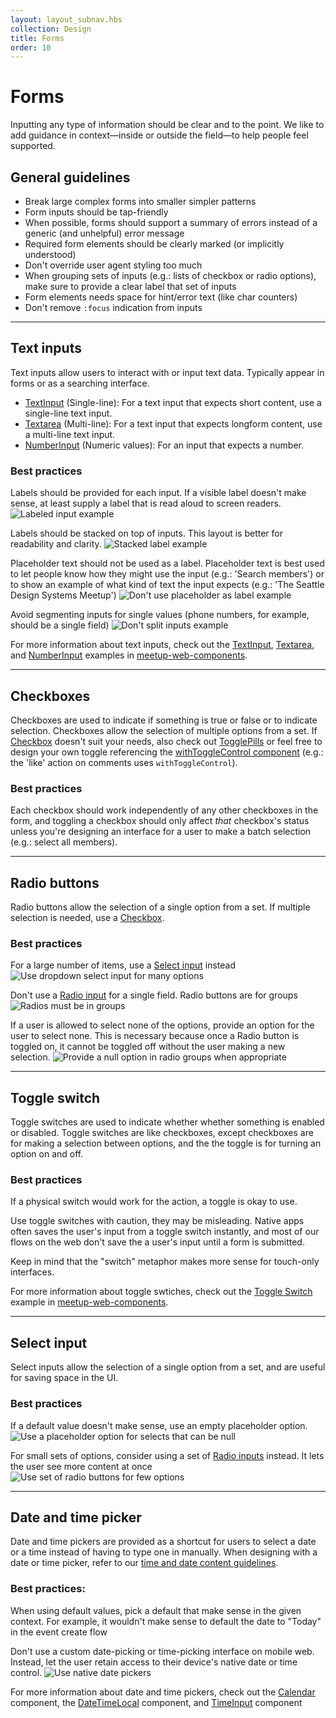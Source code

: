 ```yaml
---
layout: layout_subnav.hbs
collection: Design
title: Forms
order: 10
---
```


# Forms
Inputting any type of information should be clear and to the point. We like to add guidance in context—inside or outside the field—to help people feel supported.

## General guidelines
* Break large complex forms into smaller simpler patterns
* Form inputs should be tap-friendly
* When possible, forms should support a summary of errors instead of a generic (and unhelpful) error message
* Required form elements should be clearly marked (or implicitly understood)
* Don't override user agent styling too much
* When grouping sets of inputs (e.g.: lists of checkbox or radio options), make sure to provide a clear label that set of inputs
* Form elements needs space for hint/error text (like char counters)
* Don't remove `:focus` indication from inputs

---------------------------------------

## Text inputs
Text inputs allow users to interact with or input text data. Typically appear in forms or as a searching interface.

* [TextInput](https://meetup.github.io/meetup-web-components/?selectedKind=TextInput&selectedStory=default&full=0&down=1&left=1&panelRight=0&downPanel=kadirahq%2Fstorybook-addon-actions%2Factions-panel) (Single-line): For a text input that expects short content, use a single-line text input.
* [Textarea](https://meetup.github.io/meetup-web-components/?selectedKind=Textarea&selectedStory=default&full=0&down=1&left=1&panelRight=0&downPanel=kadirahq%2Fstorybook-addon-actions%2Factions-panel) (Multi-line): For a text input that expects longform content, use a multi-line text input.
* [NumberInput](https://meetup.github.io/meetup-web-components/?selectedKind=NumberInput&selectedStory=default&full=0&down=1&left=1&panelRight=0&downPanel=kadirahq%2Fstorybook-addon-actions%2Factions-panel) (Numeric values): For an input that expects a number.

### Best practices
Labels should be provided for each input. If a visible label doesn't make sense, at least supply a label that is read aloud to screen readers.
![Labeled input example](/assets/contentImages/dosAndDonts/forms/forms_labelInputs.png "Labeled input example")

Labels should be stacked on top of inputs. This layout is better for readability and clarity.
![Stacked label example](/assets/contentImages/dosAndDonts/forms/forms_labelInputsAbove.png "Stacked label example")

Placeholder text should not be used as a label. Placeholder text is best used to let people know how they might use the input (e.g.: 'Search members') or to show an example of what kind of text the input expects (e.g.: 'The Seattle Design Systems Meetup')
![Don't use placeholder as label example](/assets/contentImages/dosAndDonts/forms/forms_noPlaceholderAsLabel.png "Don't use placeholder as label example")

Avoid segmenting inputs for single values (phone numbers, for example, should be a single field)
![Don't split inputs example](/assets/contentImages/dosAndDonts/forms/forms_noSplitInputs.png "Don't split inputs example")

For more information about text inputs, check out the [TextInput](https://meetup.github.io/meetup-web-components/?selectedKind=TextInput&selectedStory=default&full=0&down=1&left=1&panelRight=0&downPanel=kadirahq%2Fstorybook-addon-actions%2Factions-panel), [Textarea](https://meetup.github.io/meetup-web-components/?selectedKind=Textarea&selectedStory=default&full=0&down=1&left=1&panelRight=0&downPanel=kadirahq%2Fstorybook-addon-actions%2Factions-panel), and [NumberInput](https://meetup.github.io/meetup-web-components/?selectedKind=NumberInput&selectedStory=default&full=0&down=1&left=1&panelRight=0&downPanel=kadirahq%2Fstorybook-addon-actions%2Factions-panel) examples in [meetup-web-components](https://github.com/meetup/meetup-web-components/).

---------------------------------------

## Checkboxes
Checkboxes are used to indicate if something is true or false or to indicate selection. Checkboxes allow the selection of multiple options from a set.
If [Checkbox](https://meetup.github.io/meetup-web-components/?selectedKind=Checkbox&selectedStory=default&full=0&down=1&left=1&panelRight=0&downPanel=kadirahq%2Fstorybook-addon-actions%2Factions-panel) doesn't suit your needs, also check out [TogglePills](https://meetup.github.io/meetup-web-components/?selectedKind=TogglePill&selectedStory=default&full=0&down=1&left=1&panelRight=0&downPanel=kadirahq%2Fstorybook-addon-actions%2Factions-panel) or feel free to design your own toggle referencing the [withToggleControl component](https://meetup.github.io/meetup-web-components/?selectedKind=withToggleControl&selectedStory=default&full=0&down=1&left=1&panelRight=0&downPanel=kadirahq%2Fstorybook-addon-actions%2Factions-panel) (e.g.: the 'like' action on comments uses `withToggleControl`).

### Best practices
Each checkbox should work independently of any other checkboxes in the form, and toggling a checkbox should only affect _that_ checkbox's status unless you're designing an interface for a user to make a batch selection (e.g.: select all members).

---------------------------------------

## Radio buttons
Radio buttons allow the selection of a single option from a set. If multiple selection is needed, use a [Checkbox](https://meetup.github.io/meetup-web-components/?selectedKind=Checkbox&selectedStory=default&full=0&down=1&left=1&panelRight=0&downPanel=kadirahq%2Fstorybook-addon-actions%2Factions-panel).

### Best practices

For a large number of items, use a [Select input](https://meetup.github.io/meetup-web-components/?selectedKind=SelectInput&selectedStory=default&full=0&down=1&left=1&panelRight=0&downPanel=kadirahq%2Fstorybook-addon-actions%2Factions-panel) instead
![Use dropdown select input for many options](/assets/contentImages/dosAndDonts/forms/forms_noSwitchToggles.png "Use dropdown select input for many options")

Don't use a [Radio input](https://meetup.github.io/meetup-web-components/?knob-checked=true&knob-className=&knob-label=This%20is%20a%20radio&knob-Direction=row&knob-Selected=one&selectedKind=RadioButtonGroup&selectedStory=Basic%20usage&full=0&down=1&left=1&panelRight=0&downPanel=kadirahq%2Fstorybook-addon-actions%2Factions-panel) for a single field. Radio buttons are for groups
![Radios must be in groups](/assets/contentImages/dosAndDonts/forms/forms_noSwitchToggles.png "Radios must be in groups")

If a user is allowed to select none of the options, provide an option for the user to select none. This is necessary because once a Radio button is toggled on, it cannot be toggled off without the user making a new selection.
![Provide a null option in radio groups when appropriate](/assets/contentImages/dosAndDonts/forms/forms_provideNullRadioOption.png "Provide a null option in radio groups when appropriate")

---------------------------------------

## Toggle switch
Toggle switches are used to indicate whether whether something is enabled or disabled. Toggle switches are like checkboxes, except checkboxes are for making a selection between options, and the the toggle is for turning an option on and off.

### Best practices
If a physical switch would work for the action, a toggle is okay to use.

Use toggle switches with caution, they may be misleading. Native apps often saves the user's input from a toggle switch instantly, and most of our flows on the web don't save the a user's input until a form is submitted.

Keep in mind that the "switch" metaphor makes more sense for touch-only interfaces.

For more information about toggle swtiches, check out the [Toggle Switch](https://meetup.github.io/meetup-web-components/?selectedKind=ToggleSwitch&selectedStory=Default&full=0&down=1&left=1&panelRight=0&downPanel=kadirahq%2Fstorybook-addon-actions%2Factions-panel) example in [meetup-web-components](https://github.com/meetup/meetup-web-components/).

---------------------------------------

## Select input
Select inputs allow the selection of a single option from a set, and are useful for saving space in the UI.

### Best practices
If a default value doesn't make sense, use an empty placeholder option.
![Use a placeholder option for selects that can be null](/assets/contentImages/dosAndDonts/forms/forms_useEmptyPlaceholder.png "Use a placeholder option for selects that can be null")

For small sets of options, consider using a set of [Radio inputs]() instead. It lets the user see more content at once
![Use set of radio buttons for few options](/assets/contentImages/dosAndDonts/forms/forms_useRadiosForFew.png "Use set of radio buttons for few options")

---------------------------------------

## Date and time picker
Date and time pickers are provided as a shortcut for users to select a date or a time instead of having to type one in manually. When designing with a date or time picker, refer to our [time and date content guidelines](/content/timeanddate).

### Best practices:
When using default values, pick a default that make sense in the given context. For example, it wouldn't make sense to default the date to "Today" in the event create flow

Don't use a custom date-picking or time-picking interface on mobile web. Instead, let the user retain access to their device's native date or time control.
![Use native date pickers](/assets/contentImages/dosAndDonts/forms/forms_useNativeDatePicker.png "Use native date pickers")

For more information about date and time pickers, check out the [Calendar](https://meetup.github.io/meetup-web-components/?knob-checked=true&knob-className=&knob-label=This%20is%20a%20radio&knob-Direction=row&knob-Selected=one&selectedKind=CalendarComponent&selectedStory=default&full=0&down=1&left=1&panelRight=0&downPanel=kadirahq%2Fstorybook-addon-actions%2Factions-panel) component, the [DateTimeLocal](https://meetup.github.io/meetup-web-components/?knob-checked=true&knob-className=&knob-label=This%20is%20a%20radio&knob-Direction=row&knob-Selected=one&selectedKind=DateTimeLocalInput&selectedStory=default&full=0&down=1&left=1&panelRight=0&downPanel=kadirahq%2Fstorybook-addon-actions%2Factions-panel) component, and [TimeInput](https://meetup.github.io/meetup-web-components/?knob-checked=true&knob-className=&knob-label=This%20is%20a%20radio&knob-Direction=row&knob-Selected=one&selectedKind=TimeInput&selectedStory=default&full=0&down=1&left=1&panelRight=0&downPanel=kadirahq%2Fstorybook-addon-actions%2Factions-panel) component
